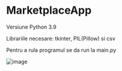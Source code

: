 # MarketplaceApp

Versiune Python 3.9

Librariile necesare: tkinter, PIL(Pillow) si csv

Pentru a rula programul se da run la main.py

![image](https://user-images.githubusercontent.com/101819898/223135719-f47d1031-d2ff-4508-9aac-2c08ec49be46.png)
